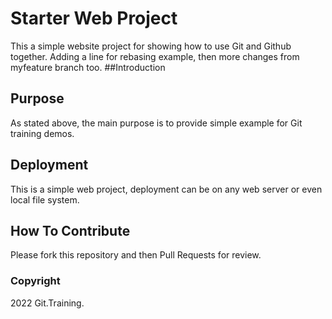 # Starter Web Project

This a simple website project for showing how to use Git and Github together.
Adding a line for rebasing example, then
more changes from myfeature branch too.
##Introduction



## Purpose

As stated above, the main purpose is to provide simple example for Git training demos.

## Deployment

This is a simple web project, deployment can be on any web server or even local file system.

## How To Contribute

Please fork this repository and then Pull Requests for review.

### Copyright

2022 Git.Training.